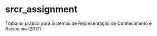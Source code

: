 # srcr_assignment
Trabalho prático para Sistemas de Representação de Conhecimento e Raciocínio (2017)
